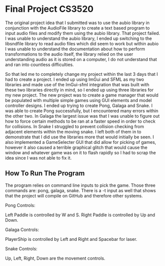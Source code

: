 # Final Project CS3520

The original project idea that I submitted was to use the aubio library in conjunction with the AudioFile library 
to create a text based program to input audio files and modify them using the aubio library. That project failed. 
I was unable to understand the aubio library, I ended up switching to the libsndfile library to read audio files 
which did seem to work but within aubio I was unable to understand the documentation about how to perform 
transformations to the audio itself, the library relied on the user understanding audio as it is stored on a computer,
I do not understand that and ran into countless difficulties. 

So that led me to completely change my project within the last 3 days that I had to create a project. I ended up using
ImGui and SFML as my two libraries and made use of the ImGui-sfml integration that was built with these two libraries 
directly in mind, so I ended up using three libraries for my new project. The new project was to create a game manager
that would be populated with multiple simple games using GUI elements and model controller designs. I ended up trying to
create Pong, Galaga and Snake. I was able to create Pong successfully, but I encountered many errors within the other two.
In Galaga the largest issue was that I was unable to figure out how to force certain methods to be ran at a faster speed 
in order to check for collisions. In Snake I struggled to prevent collision checking from adjacent elements within the 
moving snake. I left both of them in to demonstrate that I did use the libraries more that would initially be seen.
I also implemented a GameSelecter GUI that did allow for picking of games, however it also caused a terrible graphical glitch
that would cause the window and whatever game was on it to flash rapidly so I had to scrap the idea since I was not able to fix it.

## How To Run The Program

The program relies on command line inputs to pick the game. Those three commands are: pong, galaga, snake. There is a 
-t input as well that shows that the project will compile on GitHub and therefore other systems.

Pong Controls:

Left Paddle is controlled by W and S. Right Paddle is controlled by Up and Down.

Galaga Controls:

PlayerShip is controlled by Left and Right and Spacebar for laser.

Snake Controls:

Up, Left, Right, Down are the movement controls.